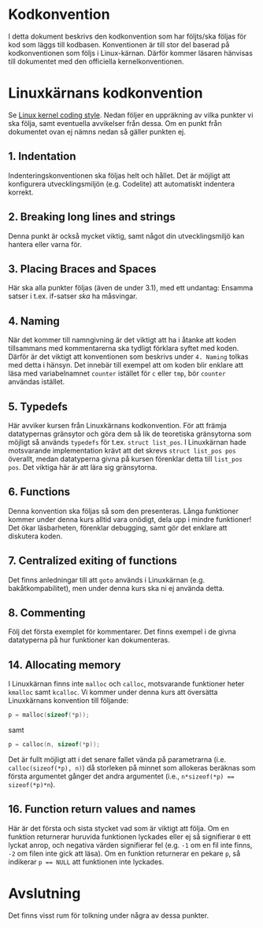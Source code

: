 # Kodkonvention

I detta dokument beskrivs den kodkonvention som har följts/ska följas
för kod som läggs till kodbasen. Konventionen är till stor del baserad
på kodkonventionen som följs i Linux-kärnan. Därför kommer läsaren
hänvisas till dokumentet med den officiella kernelkonventionen.


# Linuxkärnans kodkonvention

Se [Linux kernel coding style](https://www.kernel.org/doc/html/v4.10/process/coding-style.html).
Nedan följer en uppräkning av vilka punkter vi ska följa, samt
eventuella avvikelser från dessa. Om en punkt från dokumentet ovan ej
nämns nedan så gäller punkten ej.

## 1. Indentation

Indenteringskonventionen ska följas helt och hållet. Det är möjligt att
konfigurera utvecklingsmiljön (e.g. Codelite) att automatiskt indentera
korrekt.

## 2. Breaking long lines and strings

Denna punkt är också mycket viktig, samt något din utvecklingsmiljö kan 
hantera eller varna för.

## 3. Placing Braces and Spaces

Här ska alla punkter följas (även de under 3.1), med ett undantag:
Ensamma satser i t.ex. if-satser *ska* ha måsvingar.

## 4. Naming

När det kommer till namngivning är det viktigt att ha i åtanke att koden
tillsammans med kommentarerna ska tydligt förklara syftet med koden. Därför är
det viktigt att konventionen som beskrivs under `4. Naming` tolkas med detta i
hänsyn. Det innebär till exempel att om koden blir enklare att läsa med
variabelnamnet `counter` istället för `c` eller `tmp`, bör `counter` användas
istället.

## 5. Typedefs

Här avviker kursen från Linuxkärnans kodkonvention. För att främja
datatypernas gränsytor och göra dem så lik de teoretiska gränsytorna
som möjligt så används `typedefs` för t.ex. `struct list_pos`. I
Linuxkärnan hade motsvarande implementation krävt att det skrevs
`struct list_pos pos` överallt, medan datatyperna givna på kursen
förenklar detta till `list_pos pos`. Det viktiga här är att lära sig
gränsytorna.

## 6. Functions

Denna konvention ska följas så som den presenteras. Långa funktioner kommer
under denna kurs alltid vara onödigt, dela upp i mindre funktioner! Det ökar
läsbarheten, förenklar debugging, samt gör det enklare att diskutera koden.

## 7. Centralized exiting of functions

Det finns anledningar till att `goto` används i Linuxkärnan (e.g.
bakåtkompabilitet), men under denna kurs ska ni ej använda detta.

## 8. Commenting

Följ det första exemplet för kommentarer. Det finns exempel i de givna
datatyperna på hur funktioner kan dokumenteras.

## 14. Allocating memory

I Linuxkärnan finns inte `malloc` och `calloc`, motsvarande funktioner heter
`kmalloc` samt `kcalloc`. Vi kommer under denna kurs att översätta Linuxkärnans
konvention till följande:

```c
p = malloc(sizeof(*p));
```

samt 

```c
p = calloc(n, sizeof(*p));
```

Det är fullt möjligt att i det senare fallet vända på parametrarna (i.e.
`calloc(sizeof(*p), n)`) då storleken på minnet som allokeras beräknas som
första argumentet gånger det andra argumentet (i.e., 
`n*sizeof(*p) == sizeof(*p)*n`).

## 16. Function return values and names

Här är det första och sista stycket vad som är viktigt att följa. Om en funktion
returnerar huruvida funktionen lyckades eller ej så signifierar `0` ett lyckat
anrop, och negativa värden signifierar fel (e.g. `-1` om en fil inte finns, `-2`
om filen inte gick att läsa). Om en funktion returnerar en pekare `p`, så 
indikerar `p == NULL` att funktionen inte lyckades.

# Avslutning

Det finns visst rum för tolkning under några av dessa punkter.
